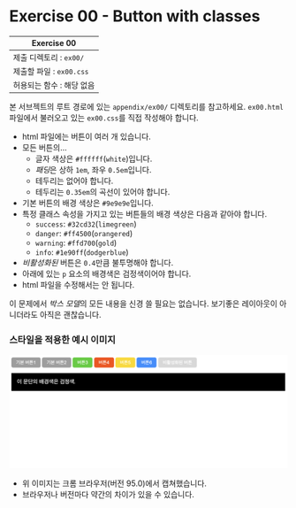 # Exercise 00 - Button with classes

| Exercise 00              |
| ------------------------ |
| 제출 디렉토리 : `ex00/`    |
| 제출할 파일 : `ex00.css`   |
| 허용되는 함수 : 해당 없음    |

본 서브젝트의 루트 경로에 있는 `appendix/ex00/` 디렉토리를 참고하세요. `ex00.html` 파일에서 불러오고 있는 `ex00.css`를 직접 작성해야 합니다.

- html 파일에는 버튼이 여러 개 있습니다.
- 모든 버튼의...
  - 글자 색상은 `#ffffff`(`white`)입니다.
  - *패딩*은 상하 `1em`, 좌우 `0.5em`입니다.
  - 테두리는 없어야 합니다.
  - 테두리는 `0.35em`의 곡선이 있어야 합니다.
- 기본 버튼의 배경 색상은 `#9e9e9e`입니다.
- 특정 클래스 속성을 가지고 있는 버튼들의 배경 색상은 다음과 같아야 합니다.
  - `success`: `#32cd32`(`limegreen`)
  - `danger`: `#ff4500`(`orangered`)
  - `warning`: `#ffd700`(`gold`)
  - `info`: `#1e90ff`(`dodgerblue`)
- *비활성화된* 버튼은 `0.4`만큼 불투명해야 합니다.
- 아래에 있는 `p` 요소의 배경색은 검정색이어야 합니다.
- html 파일을 수정해서는 안 됩니다.

이 문제에서 *박스 모델*의 모든 내용을 신경 쓸 필요는 없습니다. 보기좋은 레이아웃이 아니더라도 아직은 괜찮습니다.

### 스타일을 적용한 예시 이미지

![ex00](ex00.png)

- 위 이미지는 크롬 브라우저(버전 95.0)에서 캡쳐했습니다.
- 브라우저나 버전마다 약간의 차이가 있을 수 있습니다.
